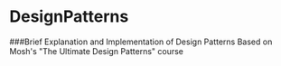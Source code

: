 # DesignPatterns
###Brief Explanation and Implementation of Design Patterns
Based on Mosh's "The Ultimate Design Patterns" course 

